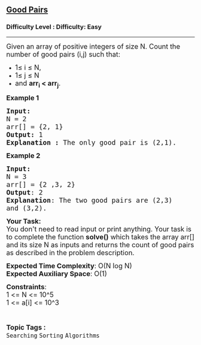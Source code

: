 <h2><a href="https://www.geeksforgeeks.org/problems/good-pairs4519/1">Good Pairs</a></h2><h3>Difficulty Level : Difficulty: Easy</h3><hr><div class="problems_problem_content__Xm_eO"><p><span style="font-size:18px">Given an array of positive integers of size N. Count the number of good&nbsp;pairs (i,j) such that:</span></p>

<ul>
	<li><span style="font-size:18px">1≤ i ≤ N,</span></li>
	<li><span style="font-size:18px">1≤ j ≤ N</span></li>
	<li><span style="font-size:18px">and <strong>arr<sub>i</sub> &lt; arr<sub>j</sub></strong>.</span></li>
</ul>

<p><span style="font-size:18px"><strong>Example 1</strong></span></p>

<pre><span style="font-size:18px"><strong>Input:</strong>
N = 2
arr[] = {2, 1}  
<strong>Output: </strong>1
<strong>Explanation : </strong>The only good pair is (2,1). 
</span></pre>

<p><span style="font-size:18px"><strong>Example 2</strong></span></p>

<pre><span style="font-size:18px"><strong>Input:</strong>
N = 3
arr[] = {2 ,3, 2}</span><span style="font-size:18px"><strong>
Output</strong>: 2</span><span style="font-size:18px"><strong>
Explanation</strong>: The two good pairs are (2,3) 
and (3,2).
</span></pre>

<p><span style="font-size:18px"><strong>Your Task:</strong><br>
You don't need to read input or print anything. Your task is to complete the function&nbsp;<strong>solve()</strong>&nbsp;which takes the array arr[] and its size N as inputs and returns the count of good&nbsp;pairs as described in the problem description.</span></p>

<p><span style="font-size:18px"><strong>Expected Time Complexity</strong>:&nbsp;O(N log N)<br>
<strong>Expected Auxiliary Space</strong>:&nbsp;O(1)</span></p>

<p><span style="font-size:18px"><strong>Constraints</strong>:<br>
1 &lt;= N &lt;= 10^5<br>
1 &lt;= a[i] &lt;= 10^3</span></p>
</div><br><p><span style=font-size:18px><strong>Topic Tags : </strong><br><code>Searching</code>&nbsp;<code>Sorting</code>&nbsp;<code>Algorithms</code>&nbsp;